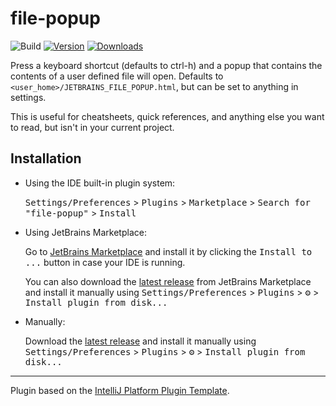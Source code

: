 # file-popup

![Build](https://github.com/peterHoburg/jetbrains-file-popup/workflows/Build/badge.svg)
[![Version](https://img.shields.io/jetbrains/plugin/v/26449.svg)](https://plugins.jetbrains.com/plugin/26449)
[![Downloads](https://img.shields.io/jetbrains/plugin/d/26449.svg)](https://plugins.jetbrains.com/plugin/26449)

<!-- Plugin description -->
Press a keyboard shortcut (defaults to ctrl-h) and a popup that contains the contents of a user defined file will open.
Defaults to `<user_home>/JETBRAINS_FILE_POPUP.html`, but can be set to anything in settings.

This is useful for cheatsheets, quick references, and anything else you want to read, but isn't in your current project.
<!-- Plugin description end -->

## Installation

- Using the IDE built-in plugin system:

  <kbd>Settings/Preferences</kbd> > <kbd>Plugins</kbd> > <kbd>Marketplace</kbd> > <kbd>Search for "file-popup"</kbd> >
  <kbd>Install</kbd>

- Using JetBrains Marketplace:

  Go to [JetBrains Marketplace](https://plugins.jetbrains.com/plugin/MARKETPLACE_ID) and install it by clicking the <kbd>Install to ...</kbd> button in case your IDE is running.

  You can also download the [latest release](https://plugins.jetbrains.com/plugin/MARKETPLACE_ID/versions) from JetBrains Marketplace and install it manually using
  <kbd>Settings/Preferences</kbd> > <kbd>Plugins</kbd> > <kbd>⚙️</kbd> > <kbd>Install plugin from disk...</kbd>

- Manually:

  Download the [latest release](https://github.com/peterHoburg/jetbrains-file-popup/releases/latest) and install it manually using
  <kbd>Settings/Preferences</kbd> > <kbd>Plugins</kbd> > <kbd>⚙️</kbd> > <kbd>Install plugin from disk...</kbd>


---
Plugin based on the [IntelliJ Platform Plugin Template][template].

[template]: https://github.com/JetBrains/intellij-platform-plugin-template
[docs:plugin-description]: https://plugins.jetbrains.com/docs/intellij/plugin-user-experience.html#plugin-description-and-presentation
